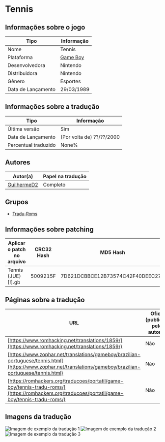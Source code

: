 # Tennis

## Informações sobre o jogo

| Tipo | Informação |
| ----------- | ----------- |
| Nome | Tennis |
| Plataforma | [Game Boy](../) |
| Desenvolvedora | Nintendo |
| Distribuidora | Nintendo |
| Gênero | Esportes |
| Data de Lançamento | 29/03/1989 |

## Informações sobre a tradução

| Tipo | Informação |
| ----------- | ----------- |
| Última versão | Sim |
| Data de Lançamento | (Por volta de) ??/??/2000 |
| Percentual traduzido | None% |

## Autores

| Autor(a) | Papel na tradução |
| ----------- | ----------- |
| [GuilhermeD2](../../../autores/guilhermed2/) | Completo |

## Grupos

* [Tradu\-Roms](../../../grupos/tradu-roms/)

## Informações sobre patching

| Aplicar o patch no arquivo | CRC32 Hash | MD5 Hash |
| ----------- | ----------- | ----------- |
| Tennis \(JUE\) \[\!\]\.gb | 5009215F | 7D621DCBBCE12B73574C42F40DEEC275 |

## Páginas sobre a tradução

| URL | Oficial (publicado pelos autores) | Possuí link de download |
| ----------- | ----------- | ----------- |
| [https://www.romhacking.net/translations/1859/](https://www.romhacking.net/translations/1859/) | Não | Sim |
| [https://www.zophar.net/translations/gameboy/brazilian-portuguese/tennis.html](https://www.zophar.net/translations/gameboy/brazilian-portuguese/tennis.html) | Não | Sim |
| [https://romhackers.org/traducoes/portatil/game-boy/tennis-tradu-roms/](https://romhackers.org/traducoes/portatil/game-boy/tennis-tradu-roms/) | Não | Não |

## Imagens da tradução

![Imagem de exemplo da tradução 1](1.png)
![Imagem de exemplo da tradução 2](2.png)
![Imagem de exemplo da tradução 3](3.png)